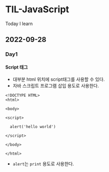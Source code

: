 # TIL-JavaScript
Today I learn

## 2022-09-28
### Day1
#### Script 태그
- 대부분 html 위치에 script태그를 사용할 수 있다. 
- 자바 스크립트 프로그램 삽입 용도로 사용한다.
```
<!DOCTYPE HTML>
<html>

<body>

<script>

  alert('hello world')

</script>

</body>

</html>
```
* `alert`는 `print` 용도로 사용한다.
